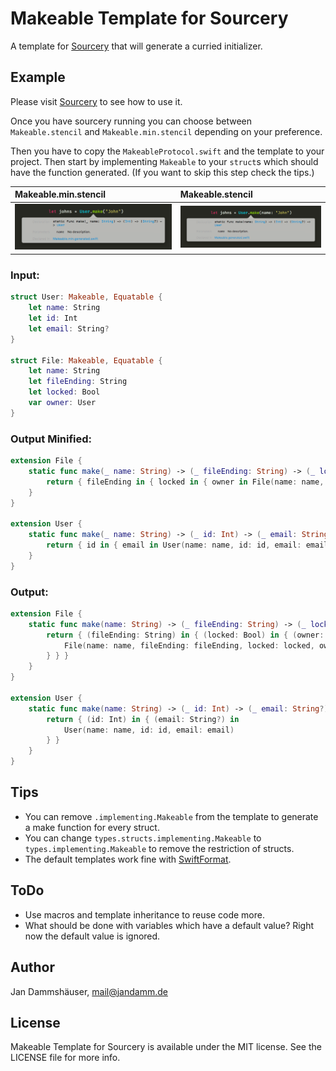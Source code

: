 # Makeable Template for Sourcery

A template for [Sourcery](https://github.com/krzysztofzablocki/Sourcery) that will generate a curried initializer.

## Example

Please visit [Sourcery](https://github.com/krzysztofzablocki/Sourcery) to see how to use it.

Once you have sourcery running you can choose between `Makeable.stencil` and `Makeable.min.stencil` depending on your preference.

Then you have to copy the `MakeableProtocol.swift` and the template to your project. Then start by implementing `Makeable` to your `struct`s which should have the function generated. (If you want to skip this step check the tips.)

| Makeable.min.stencil | Makeable.stencil |
| :--- | :--- |
| ![Xcode Minified Tooltip](static/Xcode.min.png) | ![Xcode Long Tooltip](static/Xcode.png) |

### Input:
``` Swift
struct User: Makeable, Equatable {
    let name: String
    let id: Int
    let email: String?
}

struct File: Makeable, Equatable {
    let name: String
    let fileEnding: String
    let locked: Bool
    var owner: User
}
```

### Output Minified:
``` Swift
extension File {
    static func make(_ name: String) -> (_ fileEnding: String) -> (_ locked: Bool) -> (_ owner: User) -> File {
        return { fileEnding in { locked in { owner in File(name: name, fileEnding: fileEnding, locked: locked, owner: owner) } } }
    }
}

extension User {
    static func make(_ name: String) -> (_ id: Int) -> (_ email: String?) -> User {
        return { id in { email in User(name: name, id: id, email: email) } }
    }
}
```

### Output:
``` Swift
extension File {
    static func make(name: String) -> (_ fileEnding: String) -> (_ locked: Bool) -> (_ owner: User) -> File {
        return { (fileEnding: String) in { (locked: Bool) in { (owner: User) in
            File(name: name, fileEnding: fileEnding, locked: locked, owner: owner)
        } } }
    }
}

extension User {
    static func make(name: String) -> (_ id: Int) -> (_ email: String?) -> User {
        return { (id: Int) in { (email: String?) in
            User(name: name, id: id, email: email)
        } }
    }
}
```

## Tips
- You can remove `.implementing.Makeable` from the template to generate a make function for every struct.
- You can change `types.structs.implementing.Makeable` to `types.implementing.Makeable` to remove the restriction of structs.
- The default templates work fine with [SwiftFormat](https://github.com/nicklockwood/SwiftFormat).

## ToDo
- Use macros and template inheritance to reuse code more.
- What should be done with variables which have a default value? Right now the default value is ignored.

## Author

Jan Dammshäuser, [mail@jandamm.de](mailto:mail@jandamm.de)

## License

Makeable Template for Sourcery is available under the MIT license. See the LICENSE file for more info.